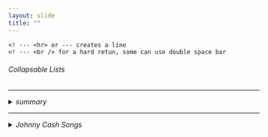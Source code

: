 ```yaml
---
layout: slide
title: "" 
---
```

    <! --- <hr> or --- creates a line
    <! --- <br /> for a hard retun, some can use double space bar
    
<H6>Collapsable Lists<H6>
    
<hr />
<details>
  <summary>
    summary
    </summary>
  
  * details 1 <br />
  
  * details 2 <br />
  
  * details 3 <br />
  
  * details 4 <br />
</details>

<hr />
<details>
  <summary>
    Johnny Cash Songs
    </summary>
  
      * Ring of Fire  <br />
  
      * Folsom Prison  <br />
  
      * I Got Stripes  <br />
  
  </details>
    

